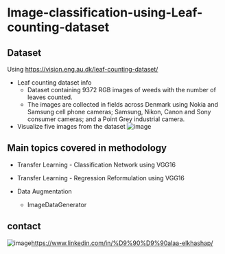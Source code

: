 # Image-classification-using-Leaf-counting-dataset


## Dataset

Using https://vision.eng.au.dk/leaf-counting-dataset/
* Leaf counting dataset  info
  - Dataset containing  9372 RGB images of weeds with the number of leaves counted.
  - The images are collected in fields across Denmark using Nokia and Samsung cell phone cameras; Samsung, Nikon, Canon and Sony consumer cameras; and a Point Grey           industrial camera.
* Visualize five images from the dataset
![image](https://user-images.githubusercontent.com/60587913/209415162-599c6afc-0626-4a4b-a685-6d5cddbbef2c.png)


## Main topics covered in methodology
* Transfer Learning - Classification Network using VGG16

* Transfer Learning - Regression Reformulation using VGG16  
* Data Augmentation
  - ImageDataGenerator


## contact 
![image](https://user-images.githubusercontent.com/60587913/209285099-911ab4b9-604a-45e5-8c96-ce618df56870.png)https://www.linkedin.com/in/%D9%90%D9%90alaa-elkhashap/
